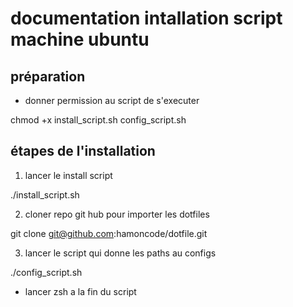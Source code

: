 # documentation intallation script machine ubuntu

## préparation

- donner permission au script de s'executer

chmod +x install_script.sh config_script.sh

## étapes de l'installation

1) lancer le install script

./install_script.sh

2) cloner repo git hub pour importer les dotfiles

git clone git@github.com:hamoncode/dotfile.git

3) lancer le script qui donne les paths au configs

./config_script.sh

- lancer zsh a la fin du script
